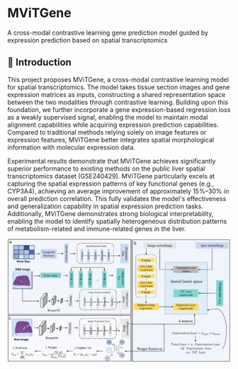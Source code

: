 # MViTGene
A cross-modal contrastive learning gene prediction model guided by expression prediction based on spatial transcriptomics
## 🧬 Introduction

This project proposes MViTGene, a cross-modal contrastive learning model for spatial transcriptomics.  The model takes tissue section images and gene expression matrices as inputs, constructing a shared representation space between the two modalities through contrastive learning.  Building upon this foundation, we further incorporate a gene expression-based regression loss as a weakly supervised signal, enabling the model to maintain modal alignment capabilities while acquiring expression prediction capabilities.  Compared to traditional methods relying solely on image features or expression features, MViTGene better integrates spatial morphological information with molecular expression data.

Experimental results demonstrate that MViTGene achieves significantly superior performance to existing methods on the public liver spatial transcriptomics dataset (GSE240429). MViTGene particularly excels at capturing the spatial expression patterns of key functional genes (e.g., CYP3A4), achieving an average improvement of approximately 15%–30% in overall prediction correlation.  This fully validates the model's effectiveness and generalization capability in spatial expression prediction tasks.  Additionally, MViTGene demonstrates strong biological interpretability, enabling the model to identify spatially heterogeneous distribution patterns of metabolism-related and immune-related genes in the liver.

<img src="./MViTGene.png" width="900">


